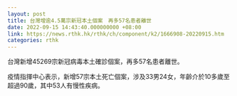 ```yaml
---
layout: post
title: 台灣增逾4.5萬宗新冠本土個案　再多57名患者離世
date: 2022-09-15 14:43:40.000000000 +08:00
link: https://news.rthk.hk/rthk/ch/component/k2/1666908-20220915.htm
categories: rthk
---
```


台灣新增45269宗新冠病毒本土確診個案，再多57名患者離世。

疫情指揮中心表示，新增57宗本土死亡個案，涉及33男24女，年齡介於10多歲至超過90歲，其中53人有慢性疾病。
